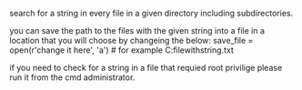 search for a string in every file in a given directory including subdirectories. 

you can save the path to the files with the given string into a file in a location that you will choose by 
changeing the below:
save_file = open(r'change it here', 'a')  # for example C:filewithstring.txt

if you need to check for a string in a file that requied root privilige please run it from the cmd administrator. 

